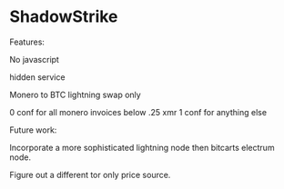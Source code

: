# ShadowStrike
Features:

No javascript

hidden service

Monero to BTC lightning swap only

0 conf for all monero invoices below .25 xmr 1 conf for anything else

Future work:

Incorporate a more sophisticated lightning node then bitcarts electrum node.

Figure out a different tor only price source.
